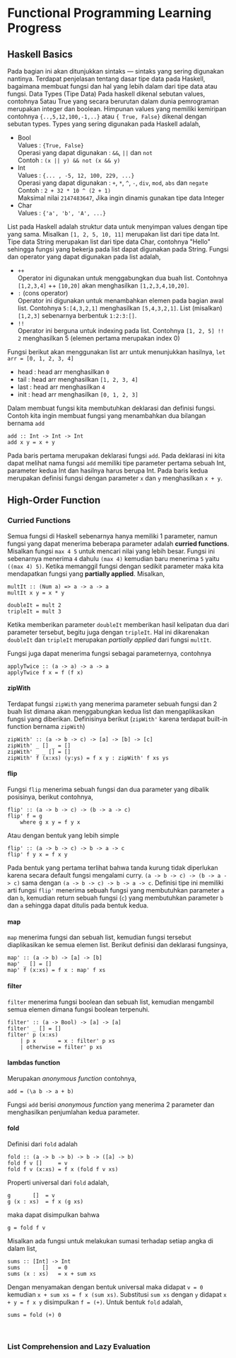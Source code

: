 **Functional Programming Learning Progress**
===========================================
## Haskell Basics ##
Pada bagian ini akan ditunjukkan sintaks — sintaks yang sering digunakan nantinya. Terdapat penjelasan tentang dasar tipe data pada Haskell, bagaimana membuat fungsi dan hal yang lebih dalam dari tipe data atau fungsi.
Data Types (Tipe Data)
Pada haskell dikenal sebutan values, contohnya 5atau True yang secara berurutan dalam dunia pemrograman merupakan integer dan boolean. Himpunan values yang memiliki kemiripan contohnya `{..,5,12,100,-1,..}` atau `{ True, False}` dikenal dengan sebutan types. Types yang sering digunakan pada Haskell adalah,
* Bool<br />
Values : `{True, False}`<br />
Operasi yang dapat digunakan : `&&`, `||` dan `not`<br />
Contoh : `(x || y) && not (x && y)`
* Int<br />
Values : `{... , -5, 12, 100, 229, ...}`<br />
Operasi yang dapat digunakan : `+`, `*`, `^`, `-`, `div`, `mod`, `abs` dan `negate`<br />
Contoh : `2 + 32 * 10 ^ (2 + 1)`<br />
Maksimal nilai `2147483647`, Jika ingin dinamis gunakan tipe data Integer
* Char<br />
Values : `{'a', 'b', 'A', ...}`

List pada Haskell adalah struktur data untuk menyimpan values dengan tipe yang sama. Misalkan `[1, 2, 5, 10, 11]` merupakan list dari tipe data Int. Tipe data String merupakan list dari tipe data Char, contohnya "Hello" sehingga fungsi yang bekerja pada list dapat digunakan pada String.
Fungsi dan operator yang dapat digunakan pada list adalah,
* `++`<br />
Operator ini digunakan untuk menggabungkan dua buah list. Contohnya `[1,2,3,4]` ++ `[10,20]` akan menghasilkan `[1,2,3,4,10,20]`.
* `:` (cons operator)<br />
Operator ini digunakan untuk menambahkan elemen pada bagian awal list. Contohnya `5:[4,3,2,1]` menghasilkan `[5,4,3,2,1]`. List (misalkan) `[1,2,3]` sebenarnya berbentuk `1:2:3:[]`.
* `!!`<br />
Operator ini berguna untuk indexing pada list. Contohnya `[1, 2, 5] !! 2` menghasilkan 5 (elemen pertama merupakan index 0)

Fungsi berikut akan menggunakan list arr untuk menunjukkan hasilnya,
`let arr = [0, 1, 2, 3, 4]`
* head : head arr menghasilkan `0`
* tail : head arr menghasilkan `[1, 2, 3, 4]`
* last : head arr menghasilkan `4`
* init : head arr menghasilkan `[0, 1, 2, 3]`

Dalam membuat fungsi kita membutuhkan deklarasi dan definisi fungsi. Contoh kita ingin membuat fungsi yang menambahkan dua bilangan bernama `add`
~~~
add :: Int -> Int -> Int
add x y = x + y
~~~
Pada baris pertama merupakan deklarasi fungsi `add`. Pada deklarasi ini kita dapat melihat nama fungsi `add` memiliki tipe parameter pertama sebuah Int, parameter kedua Int dan hasilnya harus berupa Int.
Pada baris kedua merupakan definisi fungsi dengan parameter `x` dan `y` menghasilkan `x + y`.

## High-Order Function ##

### Curried Functions ###
Semua fungsi di Haskell sebenarnya hanya memiliki 1 parameter, namun fungsi yang dapat menerima beberapa parameter adalah **curried functions**. Misalkan fungsi `max 4 5` untuk mencari nilai yang lebih besar. Fungsi ini sebenarnya menerima `4` dahulu `(max 4)` kemudian baru menerima `5` yaitu `((max 4) 5)`. Ketika memanggil fungsi dengan sedikit parameter maka kita mendapatkan fungsi yang **partially applied**. Misalkan,
~~~
multIt :: (Num a) => a -> a -> a
multIt x y = x * y

doubleIt = mult 2
tripleIt = mult 3
~~~
Ketika memberikan parameter `doubleIt` memberikan hasil kelipatan dua dari parameter tersebut, begitu juga dengan `tripleIt`. Hal ini dikarenakan `doubleIt` dan `tripleIt` merupakan *partially applied* dari fungsi `multIt`.

Fungsi juga dapat menerima fungsi sebagai parameternya, contohnya
~~~
applyTwice :: (a -> a) -> a -> a
applyTwice f x = f (f x)
~~~

#### zipWith ####
Terdapat fungsi `zipWith` yang menerima parameter sebuah fungsi dan 2 buah list dimana akan menggabungkan kedua list dan mengaplikasikan fungsi yang diberikan. Definisinya berikut (`zipWith'` karena terdapat built-in function bernama `zipWith`)
~~~
zipWith' :: (a -> b -> c) -> [a] -> [b] -> [c]  
zipWith' _ [] _ = []  
zipWith' _ _ [] = []  
zipWith' f (x:xs) (y:ys) = f x y : zipWith' f xs ys 
~~~

#### flip ####
Fungsi `flip` menerima sebuah fungsi dan dua parameter yang dibalik posisinya, berikut contohnya,
~~~
flip' :: (a -> b -> c) -> (b -> a -> c)
flip' f = g
    where g x y = f y x
~~~
Atau dengan bentuk yang lebih simple
~~~
flip' :: (a -> b -> c) -> b -> a -> c
flip' f y x = f x y
~~~
Pada bentuk yang pertama terlihat bahwa tanda kurung tidak diperlukan karena secara default fungsi mengalami curry. `(a -> b -> c) -> (b -> a -> c)` sama dengan `(a -> b -> c) -> b -> a -> c`. Definisi tipe ini memiliki arti fungsi `flip'` menerima sebuah fungsi yang membutuhkan parameter `a` dan `b`, kemudian return sebuah fungsi (`c`) yang membutuhkan parameter `b` dan `a` sehingga dapat ditulis pada bentuk kedua.

#### map ####
`map` menerima fungsi dan sebuah list, kemudian fungsi tersebut diaplikasikan ke semua elemen list. Berikut definisi dan deklarasi fungsinya,
~~~
map' :: (a -> b) -> [a] -> [b]  
map' _ [] = []  
map' f (x:xs) = f x : map' f xs 
~~~

#### filter ####
`filter` menerima fungsi boolean dan sebuah list, kemudian mengambil semua elemen dimana fungsi boolean terpenuhi.
~~~
filter' :: (a -> Bool) -> [a] -> [a]  
filter' _ [] = []  
filter' p (x:xs)   
    | p x       = x : filter' p xs  
    | otherwise = filter' p xs  
~~~

#### lambdas function ####
Merupakan *anonymous function* contohnya,
~~~
add = (\a b -> a + b)
~~~
Fungsi `add` berisi *anonymous function* yang menerima 2 parameter dan menghasilkan penjumlahan kedua parameter.

#### fold ####
Definisi dari `fold` adalah
~~~
fold :: (a -> b -> b) -> b -> ([a] -> b)
fold f v []     = v
fold f v (x:xs) = f x (fold f v xs)
~~~
Properti universal dari `fold` adalah,
~~~
g       []  = v
g (x : xs)  = f x (g xs)
~~~
maka dapat disimpulkan bahwa
~~~
g = fold f v
~~~
Misalkan ada fungsi untuk melakukan sumasi terhadap setiap angka di dalam list,
~~~
sums :: [Int] -> Int
sums       []   = 0
sums (x : xs)   = x + sum xs
~~~
Dengan menyamakan dengan bentuk universal maka didapat `v = 0` kemudian `x + sum xs = f x (sum xs)`. Substitusi `sum xs` dengan `y` didapat `x + y = f x y` disimpulkan `f = (+)`. Untuk bentuk `fold` adalah,
~~~
sums = fold (+) 0
~~~
<br />

### List Comprehension and Lazy Evaluation ###
